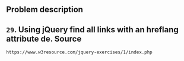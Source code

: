   Problem description
---
   `29`. Using jQuery find all links with an hreflang attribute de. 
  Source
---
    https://www.w3resource.com/jquery-exercises/1/index.php